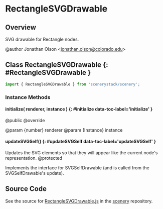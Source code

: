 # RectangleSVGDrawable

## Overview

SVG drawable for Rectangle nodes.

@author Jonathan Olson &lt;jonathan.olson@colorado.edu&gt;

## Class RectangleSVGDrawable {: #RectangleSVGDrawable }


```js
import { RectangleSVGDrawable } from 'scenerystack/scenery';
```
### Instance Methods

#### initialize( renderer, instance ) {: #initialize data-toc-label='initialize' }

@public
@override

@param {number} renderer
@param {Instance} instance

#### updateSVGSelf() {: #updateSVGSelf data-toc-label='updateSVGSelf' }

Updates the SVG elements so that they will appear like the current node's representation.
@protected

Implements the interface for SVGSelfDrawable (and is called from the SVGSelfDrawable's update).



## Source Code

See the source for [RectangleSVGDrawable.js](https://github.com/phetsims/scenery/blob/main/js/display/drawables/RectangleSVGDrawable.js) in the [scenery](https://github.com/phetsims/scenery) repository.
